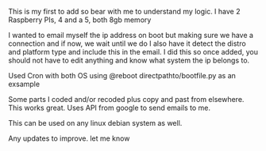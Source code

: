 This is my first to add so bear with me to understand my logic.
I have 2 Raspberry PIs, 4 and a 5, both 8gb memory

I wanted to email myself the ip address on boot but making sure we have a connection and if now, we wait until we do
I also have it detect the distro and platform type and include this in the email.
I did this so once added, you should not have to edit anything and know what system the ip belongs to.

Used Cron with both OS using @reboot directpathto/bootfile.py as an exsample

Some parts I coded and/or recoded plus copy and past from elsewhere.
This works great. Uses API from google to send emails to me.

This can be used on any linux debian system as well. 

Any updates to improve. let me know
